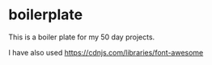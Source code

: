 # boilerplate
This is a boiler plate for my 50 day projects.

I have also used https://cdnjs.com/libraries/font-awesome 
